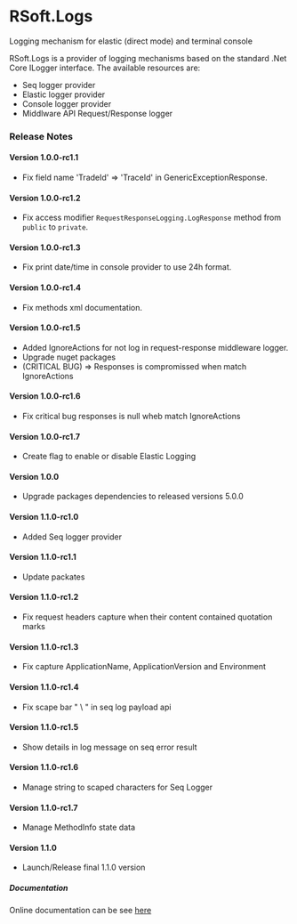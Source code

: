 # RSoft.Logs
Logging mechanism for elastic (direct mode) and terminal console

RSoft.Logs is a provider of logging mechanisms based on the standard .Net Core ILogger interface. The available resources are:

  - Seq logger provider
  - Elastic logger provider
  - Console logger provider
  - Middlware API Request/Response logger

### Release Notes

#### Version 1.0.0-rc1.1
* Fix field name 'TradeId' => 'TraceId' in GenericExceptionResponse.

#### Version 1.0.0-rc1.2
* Fix access modifier ``RequestResponseLogging.LogResponse`` method from ``public`` to ``private``.

#### Version 1.0.0-rc1.3
* Fix print date/time in console provider to use 24h format.

#### Version 1.0.0-rc1.4
* Fix methods xml documentation.

#### Version 1.0.0-rc1.5
* Added IgnoreActions for not log in request-response middleware logger.
* Upgrade nuget packages
* (CRITICAL BUG) => Responses is compromissed when match IgnoreActions

#### Version 1.0.0-rc1.6
* Fix critical bug responses is null wheb match IgnoreActions

#### Version 1.0.0-rc1.7
* Create flag to enable or disable Elastic Logging

#### Version 1.0.0
* Upgrade packages dependencies to released versions 5.0.0

#### Version 1.1.0-rc1.0
* Added Seq logger provider

#### Version 1.1.0-rc1.1
* Update packates

#### Version 1.1.0-rc1.2
* Fix request headers capture when their content contained quotation marks

#### Version 1.1.0-rc1.3
* Fix capture ApplicationName, ApplicationVersion and Environment

#### Version 1.1.0-rc1.4
* Fix scape bar " \ " in seq log payload api

#### Version 1.1.0-rc1.5
* Show details in log message on seq error result

#### Version 1.1.0-rc1.6
* Manage string to scaped characters for Seq Logger

#### Version 1.1.0-rc1.7
* Manage MethodInfo state data

#### Version 1.1.0
* Launch/Release final 1.1.0 version

##### Documentation

Online documentation can be see [here](https://github.com/rodriguesrm/rsoft-logs/blob/master/README.md)
